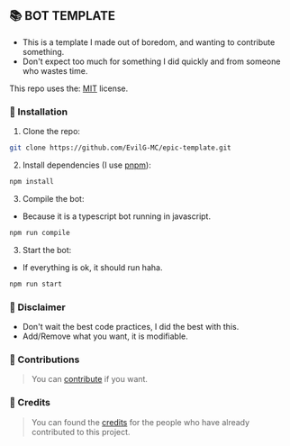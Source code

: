 ## 📚 BOT TEMPLATE
* This is a template I made out of boredom, and wanting to contribute something.
* Don't expect too much for something I did quickly and from someone who wastes time.

This repo uses the: [MIT](LICENSE.md) license.

### 🚀 Installation 

1. Clone the repo: 
```bash
git clone https://github.com/EvilG-MC/epic-template.git
```

2. Install dependencies (I use [pnpm](https://pnpm.io/installation)): 
```bash
npm install
```

3. Compile the bot: 
* Because it is a typescript bot running in javascript.
```bash
npm run compile 
```

3. Start the bot: 
* If everything is ok, it should run haha.
```bash
npm run start
```

### 🐧 Disclaimer
* Don't wait the best code practices, I did the best with this.
* Add/Remove what you want, it is modifiable.


### 🎲 Contributions
> You can [contribute](https://github.com/EvilG-MC/epic-template/blob/main/docs/CONTRIBUTING.md) if you want.

### 📜 Credits
> You can found the [credits](https://github.com/EvilG-MC/epic-template/blob/main/docs/CREDITS.md) for the people who have already contributed to this project.